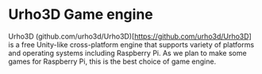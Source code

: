 # Urho3D Game engine
Urho3D (github.com/urho3d/Urho3D)[https://github.com/urho3d/Urho3D] is a free Unity-like cross-platform engine that supports variety of platforms and operating systems including Raspberry Pi. As we plan to make some games for Raspberry Pi, this is the best choice of game engine.
